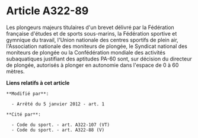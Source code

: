 # Article A322-89

Les plongeurs majeurs titulaires d'un brevet délivré par la Fédération française d'études et de sports sous-marins, la
Fédération sportive et gymnique du travail, l'Union nationale des centres sportifs de plein air, l'Association nationale des
moniteurs de plongée, le Syndicat national des moniteurs de plongée ou la Confédération mondiale des activités subaquatiques
justifiant des aptitudes PA-60 sont, sur décision du directeur de plongée, autorisés à plonger en autonomie dans l'espace de
0 à 60 mètres.

**Liens relatifs à cet article**

	**Modifié par**:

	  - Arrêté du 5 janvier 2012 - art. 1

	**Cité par**:

	  - Code du sport. - art. A322-107 (VT)
	  - Code du sport. - art. A322-88 (V)
